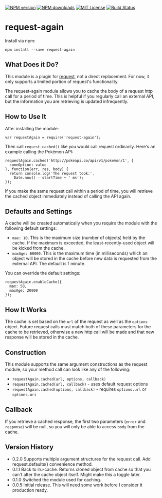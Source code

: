 [![NPM version][npm-version-image]][npm-url] [![NPM downloads][npm-downloads-image]][npm-url] [![MIT License][license-image]][license-url] [![Build Status][travis-image]][travis-url]

# request-again

Install via npm:

    npm install --save request-again

## What Does it Do?

This module is a plugin for [request](https://www.npmjs.com/package/request), not a direct replacement. For now, it only supports a limited portion of request's functionality.

The request-again module allows you to cache the body of a request http call for a period of time. This is helpful if you regularly call an external API, but the information you are retrieving is updated infrequently.

## How to Use It

After installing the module:

    var requestAgain = require('request-again');

Then call ``request.cached()`` like you would call request ordinarily. Here's an example calling the Pokémon API:

    requestAgain.cached('http://pokeapi.co/api/v1/pokemon/1', {
      someOption: value
    }, function(err, res, body) {
      return console.log('The request took:',
        Date.now() - startTime + ' ms');
    });

If you make the same request call within a period of time, you will retrieve the cached object immediately instead of calling the API again.

## Defaults and Settings

A cache will be created automatically when you require the module with the following default settings:

* ``max: 10``. This is the maximum size (number of objects) held by the cache. If the maximum is exceeded, the least-recently-used object will be kicked from the cache.
* ``maxAge: 60000``. This is the maximum time (in milliseconds) which an object will be stored in the cache before new data is requested from the external API. The default is 1 minute.

You can override the default settings:

    requestAgain.enableCache({
      max: 50,
      maxAge: 20000
    });

## How It Works

The cache is set based on the ``url`` of the request as well as the ``options`` object. Future request calls must match both of these parameters for the cache to be retrieved, otherwise a new http call will be made and that new response will be stored in the cache.

## Construction

This module supports the same argument constructions as the request module, so your method call can look like any of the following:

* ``requestAgain.cached(url, options, callback)``
* ``requestAgain.cached(url, callback)`` - uses default request options
* ``requestAgain.cached(options, callback)`` - requires ``options.url`` or ``options.uri``

## Callback

If you retrieve a cached response, the first two parameters (``error`` and ``response``) will be null, so you will only be able to access ``body`` from the cache.

## Version History

* 0.2.0 Supports multiple argument structures for the request call. Add request.defaults() convenience method.
* 0.1.1 Back to lru-cache. Returns cloned object from cache so that you can't alter the cache object itself. Might make this a toggle later.
* 0.1.0 Switched the module used for caching.
* 0.0.5 Initial release. This will need some work before I consider it production ready.

[license-image]: http://img.shields.io/badge/license-MIT-blue.svg?style=flat-square
[license-url]: https://github.com/hemphillcc/request-again/blob/master/LICENSE

[npm-version-image]: http://img.shields.io/npm/v/request-again.svg?style=flat-square
[npm-downloads-image]: http://img.shields.io/npm/dm/request-again.svg?style=flat-square
[npm-url]: https://npmjs.org/package/request-again

[travis-image]: http://img.shields.io/travis/hemphillcc/request-again.svg?style=flat-square
[travis-url]: http://travis-ci.org/hemphillcc/request-again